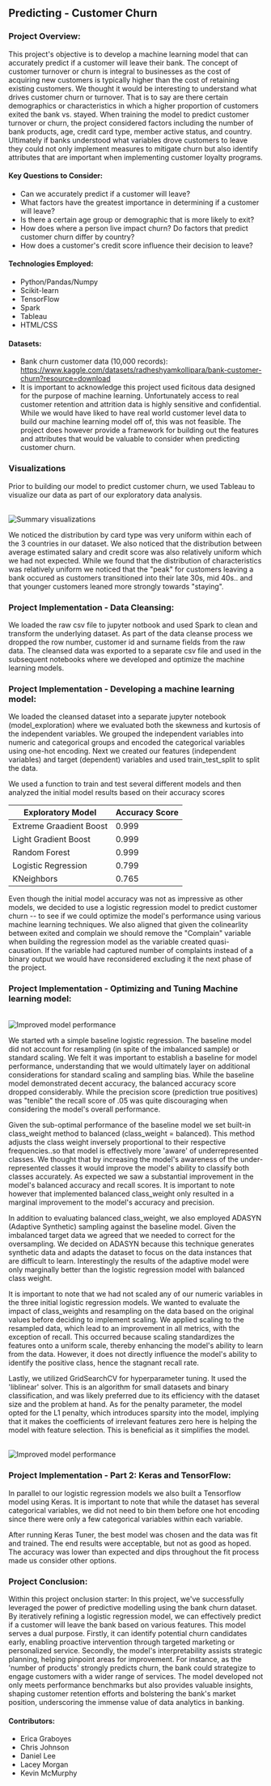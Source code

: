 ## Predicting - Customer Churn

### Project Overview:
This project's objective is to develop a machine learning model that can accurately predict if a customer will leave their bank. The concept of customer turnover or churn is integral to businesses as the cost of acquiring new customers is typically higher than the cost of retaining existing customers.  We thought it would be interesting to understand what drives customer churn or turnover.  That is to say are there certain demographics or characteristics in which a higher proportion of customers exited the bank vs. stayed.  When training the model to predict customer turnover or churn, the project considered factors including the number of bank products, age, credit card type, member active status, and country. Ultimately if banks understood what variables drove customers to leave they could not only implement measures to mitigate churn but also identify attributes that are important when implementing customer loyalty programs. 

#### Key Questions to Consider:
- Can we accurately predict if a customer will leave? 
- What factors have the greatest importance in determining if a customer will leave?
- Is there a certain age group or demographic that is more likely to exit?
- How does where a person live impact churn?  Do factors that predict customer churn differ by country?
- How does a customer's credit score influence their decision to leave?

#### Technologies Employed:
- Python/Pandas/Numpy
- Scikit-learn
- TensorFlow
- Spark
- Tableau
- HTML/CSS

#### Datasets:
- Bank churn customer data (10,000 records): https://www.kaggle.com/datasets/radheshyamkollipara/bank-customer-churn?resource=download
- It is important to acknowledge this project used ficitous data designed for the purpose of machine learning.  Unfortunately access to real customer retention and attrition data is highly sensitive and confidential.  While we would have liked to have real world customer level data to build our machine learning model off of, this was not feasible. The project does however provide a framework for building out the features and attributes that would be valuable to consider when predicting customer churn.

### Visualizations ###
Prior to building our model to predict customer churn, we used Tableau to visualize our data as part of our exploratory data analysis.  

  <br>
    <img src="https://github.com/ericabgraboyes/project4_team1/blob/main/Resources/Images/summary_visualizations_1.png" alt="Summary visualizations">

We noticed the distribution by card type was very uniform within each of the 3 countries in our dataset.  We also noticed that the distribution between average estimated salary and credit score was also relatively uniform which we had not expected.  While we found that the distribution of characteristics was relatively uniform we noticed that the "peak" for customers leaving a bank occured as customers transitioned into their late 30s, mid 40s.. and that younger customers leaned more strongly towards "staying".   

### Project Implementation - Data Cleansing:
We loaded the raw csv file to jupyter notbook and used Spark to clean and transform the underlying dataset.  As part of the data cleanse process we dropped the row number, customer id and surname fields from the raw data. The cleansed data was exported to a separate csv file and used in the subsequent notebooks where we developed and optimize the machine learning models.

### Project Implementation - Developing a machine learning model:
We loaded the cleansed dataset into a separate jupyter notebook (model_exploration) where we evaluated both the skewness and kurtosis of the independent variables.  We grouped the independent variables into numeric and categorical groups and encoded the categorical variables using one-hot encoding. Next we created our features (independent variables) and target (dependent) variables and used train_test_split to split the data.

We used a function to train and test several different models and then analyzed the initial model results based on their accuracy scores 

|  Exploratory Model          | Accuracy Score |
| ------------------ | -------------- |
|    Extreme Graadient Boost  |  0.999 |
|    Light Gradient Boost     |  0.999  |
|    Random Forest            |  0.999  |
|    Logistic Regression      |  0.799  |
|    KNeighbors               |  0.765  |


Even though the initial model accuracy was not as impressive as other models, we decided to use a logistic regression model to predict customer churn -- to see if we could optimize the model's performance using various machine learning techniques.  We also aligned that given the colinearlity between exited and complain we should remove the "Complain" variable when building the regression model as the variable created quasi-causation. If the variable had captured number of complaints instead of a binary output we would have reconsidered excluding it the next phase of the project. 

### Project Implementation - Optimizing and Tuning Machine learning model:
  <br>
    <img src="https://github.com/ericabgraboyes/project4_team1/blob/main/Resources/Images/logistic_regression_model_optimization.png" alt="Improved model performance">

We started wth a simple baseline logistic regression. The baseline model did not account for resampling (in spite of the imbalanced sample) or standard scaling.  We felt it was important to establish a baseline for model performance, understanding that we would ultimately layer on additional considerations for standard scaling and sampling bias.  While the baseline model demonstrated decent accuracy, the balanced accuracy score dropped considerably. While the precision score (prediction true positives) was "tenible" the recall score of .05 was quite discouraging when considering the model's overall performance.

Given the sub-optimal performance of the baseline model we set built-in class_weight method to balanced (class_weight = balanced). This method adjusts the class weight inversely proportional to their respective frequencies..so that model is effectively more 'aware' of underrepresented classes.  We thought that by increasing the model's awareness of the under-represented classes it would improve the model's ability to classify both classes accurately.  As expected we saw a substantial improvement in the model's balanced accuracy and recall scores. It is important to note however that implemented balanced class_weight only resulted in a marginal improvement to the model's accuracy and precision.

In addition to evaluating balanced class_weight, we also employed ADASYN (Adaptive Synthetic) sampling against the baseline model. Given the imbalanced target data we agreed that we needed to correct for the oversampling.  We decided on ADASYN because this technique generates synthetic data and adapts the dataset to focus on the data instances that are difficult to learn. Interestingly the results of the adaptive model were only marginally better than the logistic regression model with balanced class weight.

It is important to note that we had not scaled any of our numeric variables in the three initial logistic regression models.  We wanted to evaluate the impact of class_weights and resampling on the data based on the original values before deciding to implement scaling. We applied scaling to the resampled data, which lead to an improvement in all metrics, with the exception of recall. This occurred because scaling standardizes the features onto a uniform scale, thereby enhancing the model's ability to learn from the data. However, it does not directly influence the model's ability to identify the positive class, hence the stagnant recall rate.

Lastly, we utilized GridSearchCV for hyperparameter tuning. It used the 'liblinear' solver. This is an algorithm for small datasets and binary classification, and was likely preferred due to its efficiency with the dataset size and the problem at hand. As for the penalty parameter, the model opted for the L1 penalty, which introduces sparsity into the model, implying that it makes the coefficients of irrelevant features zero here is helping the model with feature selection. This is beneficial as it simplifies the model.

 <br>
 <img src="https://github.com/ericabgraboyes/project4_team1/blob/main/Resources/Images/features.JPG" alt="Improved model performance">
   
### Project Implementation - Part 2: Keras and TensorFlow:
In parallel to our logistic regression models we also built a Tensorflow model using Keras.  It is important to note that while the dataset has several categorical variables, we did not need to bin them before one hot encoding since there were only a few categorical variables within each variable. 

After running Keras Tuner, the best model was chosen and the data was fit and trained. The end results were acceptable, but not as good as hoped. The accuracy was lower than expected and dips throughout the fit process made us consider other options.

### Project Conclusion:
Within this project onclusion starter: In this project, we've successfully leveraged the power of predictive modelling using the bank churn dataset. By iteratively refining a logistic regression model, we can effectively predict if a customer will leave the bank based on various features.
This model serves a dual purpose. Firstly, it can identify potential churn candidates early, enabling proactive intervention through targeted marketing or personalized service. Secondly, the model's interpretability assists strategic planning, helping pinpoint areas for improvement. For instance,  as the 'number of products' strongly predicts churn, the bank could strategize to engage customers with a wider range of services.
The model developed not only meets performance benchmarks but also provides valuable insights, shaping customer retention efforts and bolstering the bank's market position, underscoring the immense value of data analytics in banking.

#### Contributors:
- Erica Graboyes
- Chris Johnson
- Daniel Lee
- Lacey Morgan
- Kevin McMurphy
